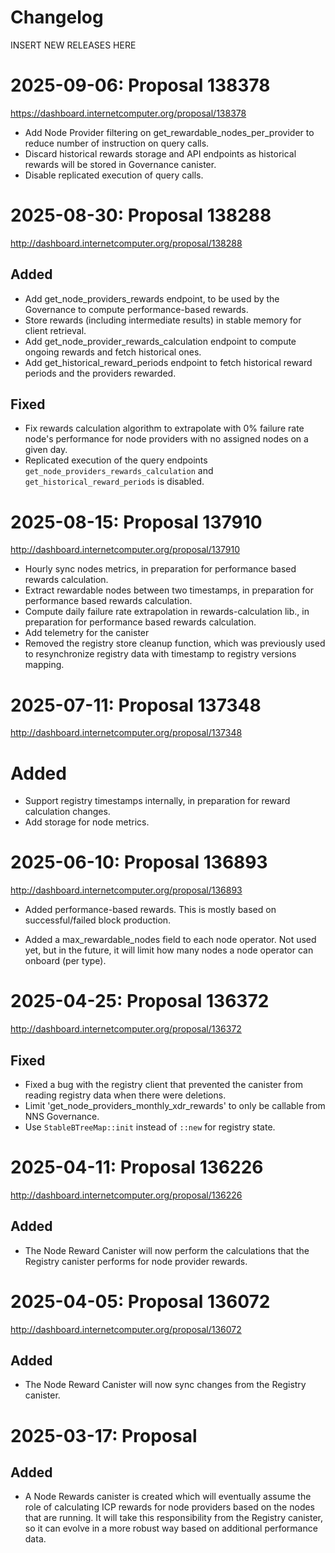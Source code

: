 # Changelog

INSERT NEW RELEASES HERE

# 2025-09-06: Proposal 138378

https://dashboard.internetcomputer.org/proposal/138378

* Add Node Provider filtering on get_rewardable_nodes_per_provider to reduce number of instruction on query calls.
* Discard historical rewards storage and API endpoints as historical rewards will be stored in Governance canister.
* Disable replicated execution of query calls.

# 2025-08-30: Proposal 138288

http://dashboard.internetcomputer.org/proposal/138288

## Added

* Add get_node_providers_rewards endpoint, to be used by the Governance to compute performance-based rewards.
* Store rewards (including intermediate results) in stable memory for client retrieval.
* Add get_node_provider_rewards_calculation endpoint to compute ongoing rewards and fetch historical ones.
* Add get_historical_reward_periods endpoint to fetch historical reward periods and the providers rewarded.

## Fixed

* Fix rewards calculation algorithm to extrapolate with 0% failure rate node's performance for node providers with no
  assigned nodes on a given day.
* Replicated execution of the query endpoints `get_node_providers_rewards_calculation` and
  `get_historical_reward_periods`
  is disabled.

# 2025-08-15: Proposal 137910

http://dashboard.internetcomputer.org/proposal/137910

* Hourly sync nodes metrics, in preparation for performance based rewards calculation.
* Extract rewardable nodes between two timestamps, in preparation for performance based rewards calculation.
* Compute daily failure rate extrapolation in rewards-calculation lib., in preparation for performance based rewards
  calculation.
* Add telemetry for the canister
* Removed the registry store cleanup function, which was previously used to resynchronize registry data with timestamp
  to registry versions mapping.

# 2025-07-11: Proposal 137348

http://dashboard.internetcomputer.org/proposal/137348

# Added

* Support registry timestamps internally, in preparation for reward calculation changes.
* Add storage for node metrics.

# 2025-06-10: Proposal 136893

http://dashboard.internetcomputer.org/proposal/136893

* Added performance-based rewards. This is mostly based on successful/failed block production.

* Added a max_rewardable_nodes field to each node operator. Not used yet, but in
  the future, it will limit how many nodes a node operator can onboard (per type).

# 2025-04-25: Proposal 136372

http://dashboard.internetcomputer.org/proposal/136372

## Fixed

* Fixed a bug with the registry client that prevented the canister from reading registry data when there were deletions.
* Limit 'get_node_providers_monthly_xdr_rewards' to only be callable from NNS Governance.
* Use `StableBTreeMap::init` instead of `::new` for registry state.

# 2025-04-11: Proposal 136226

http://dashboard.internetcomputer.org/proposal/136226

## Added

* The Node Reward Canister will now perform the calculations that the Registry canister performs for node provider
  rewards.

# 2025-04-05: Proposal 136072

http://dashboard.internetcomputer.org/proposal/136072

## Added

* The Node Reward Canister will now sync changes from the Registry canister.

# 2025-03-17: Proposal

## Added

* A Node Rewards canister is created which will eventually assume the role of calculating ICP rewards
  for node providers based on the nodes that are running. It will take this responsibility from the
  Registry canister, so it can evolve in a more robust way based on additional performance data.

